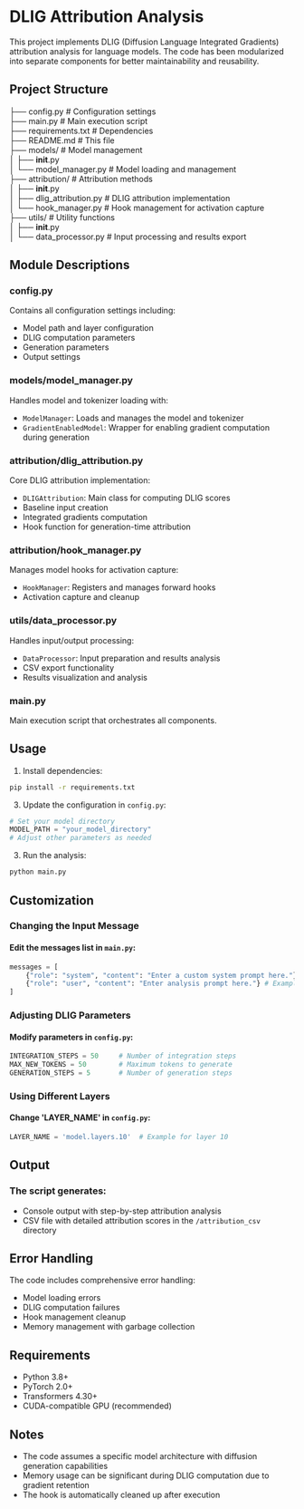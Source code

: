 # DLIG Attribution Analysis

This project implements DLIG (Diffusion Language Integrated Gradients) attribution analysis for language models. The code has been modularized into separate components for better maintainability and reusability.

## Project Structure

├── config.py                  # Configuration settings  
├── main.py                    # Main execution script  
├── requirements.txt           # Dependencies  
├── README.md                  # This file  
├── models/                    # Model management  
│   ├── __init__.py  
│   └── model_manager.py       # Model loading and management  
├── attribution/               # Attribution methods  
│   ├── __init__.py  
│   ├── dlig_attribution.py    # DLIG attribution implementation  
│   └── hook_manager.py        # Hook management for activation capture  
├── utils/                     # Utility functions  
│   ├── __init__.py  
│   └── data_processor.py      # Input processing and results export  

## Module Descriptions

### config.py
Contains all configuration settings including:
- Model path and layer configuration
- DLIG computation parameters
- Generation parameters
- Output settings

### models/model_manager.py
Handles model and tokenizer loading with:
- `ModelManager`: Loads and manages the model and tokenizer
- `GradientEnabledModel`: Wrapper for enabling gradient computation during generation

### attribution/dlig_attribution.py
Core DLIG attribution implementation:
- `DLIGAttribution`: Main class for computing DLIG scores
- Baseline input creation
- Integrated gradients computation
- Hook function for generation-time attribution

### attribution/hook_manager.py
Manages model hooks for activation capture:
- `HookManager`: Registers and manages forward hooks
- Activation capture and cleanup

### utils/data_processor.py
Handles input/output processing:
- `DataProcessor`: Input preparation and results analysis
- CSV export functionality
- Results visualization and analysis

### main.py
Main execution script that orchestrates all components.

## Usage

1. Install dependencies:
```bash
pip install -r requirements.txt
```

3. Update the configuration in `config.py`:

```python
# Set your model directory
MODEL_PATH = "your_model_directory"
# Adjust other parameters as needed
```

3. Run the analysis:
```bash
python main.py
```

## Customization
### Changing the Input Message
#### Edit the messages list in `main.py`:

```python
messages = [
    {"role": "system", "content": "Enter a custom system prompt here."}, # Example: You are a helpful assistant.
    {"role": "user", "content": "Enter analysis prompt here."} # Example: What is the capital of France?
]
```

### Adjusting DLIG Parameters
#### Modify parameters in `config.py`:

```python
INTEGRATION_STEPS = 50     # Number of integration steps
MAX_NEW_TOKENS = 50        # Maximum tokens to generate
GENERATION_STEPS = 5       # Number of generation steps
```

### Using Different Layers
#### Change 'LAYER_NAME' in `config.py`:
```python
LAYER_NAME = 'model.layers.10'  # Example for layer 10
```
## Output
### The script generates:

- Console output with step-by-step attribution analysis
- CSV file with detailed attribution scores in the `/attribution_csv` directory

## Error Handling
The code includes comprehensive error handling:

- Model loading errors
- DLIG computation failures
- Hook management cleanup
- Memory management with garbage collection

## Requirements

- Python 3.8+
- PyTorch 2.0+
- Transformers 4.30+
- CUDA-compatible GPU (recommended)

## Notes

- The code assumes a specific model architecture with diffusion generation capabilities
- Memory usage can be significant during DLIG computation due to gradient retention
- The hook is automatically cleaned up after execution
